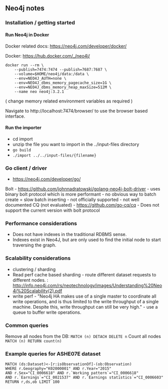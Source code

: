 
## Neo4j notes

### Installation / getting started

#### Run Neo4j in Docker
Docker related docs: https://neo4j.com/developer/docker/

Docker: https://hub.docker.com/_/neo4j/

```
docker run --rm \
    --publish=7474:7474 --publish=7687:7687 \
    --volume=$HOME/neo4j/data:/data \
    --env=NEO4J_AUTH=none \
    --env=NEO4J_dbms_memory_pagecache_size=1G \
    --env=NEO4J_dbms_memory_heap_maxSize=512M \
    --name neo neo4j:3.2.1
```
( change memory related environment variables as required )

Navigate to http://localhost:7474/browser/ to use the browser based interface.

#### Run the importer

- cd import
- unzip the file you want to import in the ../input-files directory
- `go build`
- `./import ../../input-files/{filename}`

### Go client / driver
 - https://neo4j.com/developer/go/

Bolt - https://github.com/johnnadratowski/golang-neo4j-bolt-driver
    - uses binary bolt protocol which is more performant
    - no obvious way to batch create = slow batch inserting
    - not officially supported
    - not well documented
CQ (not evaluated) - https://github.com/go-cq/cq
    - Does not support the current version with bolt protocol

### Performance considerations
 - Does not have indexes in the traditional RDBMS sense.
 - Indexes exist in Neo4J, but are only used to find the initial node to start traversing the graph.
 
### Scalability considerations
 - clustering / sharding
 - Read perf cache based sharding - route different dataset requests to different nodes. : http://info.neo4j.com/rs/neotechnology/images/Understanding%20Neo4j%20Scalability(2).pdf
 - write perf - "Neo4j HA makes use of a single master to coordinate all write operations, and is thus limited to the write throughput of a single machine. Despite this, write throughput can still be very high." - use a queue to buffer write operations.

### Common queries

Remove all nodes from the DB: `MATCH (n) DETACH DELETE n`
Count all nodes `MATCH (n) RETURN count(n)`

### Example queries for ASHE07E dataset

```
MATCH (ds:Dataset)<-[r:isObservationOf]-(ob:Observation)
WHERE r.Geography="K02000001" AND r.Year="2015" 
AND r.Sex="CI_0006618" AND r.`Working pattern`="CI_0006618" 
AND r.`Earnings`="CI_0021537" AND r.`Earnings statistics`="CI_0006603"
RETURN r,ds,ob LIMIT 100
```